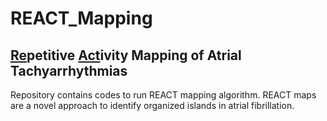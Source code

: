 # REACT_Mapping
## <ins>Re</ins>petitive <ins>Act</ins>ivity Mapping of Atrial Tachyarrhythmias
Repository contains codes to run REACT mapping algorithm. REACT maps are a novel approach to identify organized islands in atrial fibrillation.
